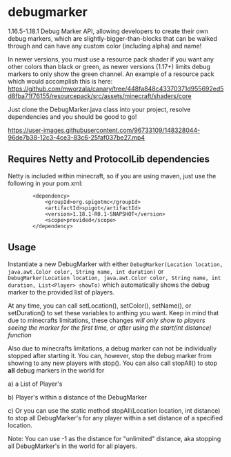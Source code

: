 # debugmarker
1.16.5-1.18.1 Debug Marker API, allowing developers to create their own debug markers, which are slightly-bigger-than-blocks that can be walked through and can have any custom color (including alpha) and name!

In newer versions, you must use a resource pack shader if you want any other colors than black or green, as newer versions (1.17+) limits debug markers to only show the green channel. An example of a resource pack which would accomplish this is here: https://github.com/mworzala/canary/tree/448fa848c43370371d955692ed5d8fba71f76155/resourcepack/src/assets/minecraft/shaders/core

Just clone the DebugMarker.java class into your project, resolve dependencies and you should be good to go!

https://user-images.githubusercontent.com/96733109/148328044-96de7b38-12c3-4ce3-83c6-25faf037be27.mp4

## Requires Netty and ProtocolLib dependencies
Netty is included within minecraft, so if you are using maven, just use the following in your pom.xml:
```
        <dependency>
            <groupId>org.spigotmc</groupId>
            <artifactId>spigot</artifactId>
            <version>1.18.1-R0.1-SNAPSHOT</version>
            <scope>provided</scope>
        </dependency>
```

## Usage
Instantiate a new DebugMarker with either `DebugMarker(Location location, java.awt.Color color, String name, int duration)` or `DebugMarker(Location location, java.awt.Color color, String name, int duration, List<Player> showTo)` which automatically shows the debug marker to the provided list of players.

At any time, you can call setLocation(), setColor(), setName(), or setDuration() to set these variables to anthing you want. Keep in mind that due to minecrafts limitations, these changes *will only show to players seeing the marker for the first time, or after using the start(int distance) function*

Also due to minecrafts limitations, a debug marker can not be individually stopped after starting it. You can, however, stop the debug marker from showing to any new players with stop(). 
You can also call stopAll() to stop **all** debug markers in the world for 

a) a List of Player's 

b) Player's within a distance of the DebugMarker

c) Or you can use the static method stopAll(Location location, int distance) to stop all DebugMarker's for any player within a set distance of a specified location.

Note: You can use -1 as the distance for "unlimited" distance, aka stopping all DebugMarker's in the world for all players.
